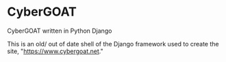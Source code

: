 # CyberGOAT
CyberGOAT written in Python Django

This is an old/ out of date shell of the Django framework used to create the site, "https://www.cybergoat.net."
